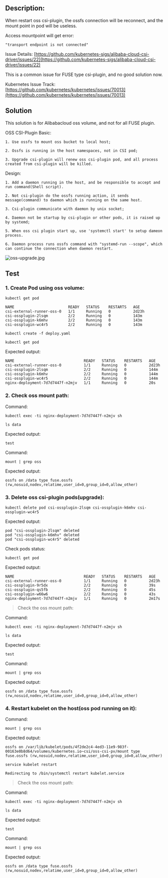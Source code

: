 ## Description:

When restart oss csi-plugin, the ossfs connection will be reconnect, and the mount point in pod will be useless.

Access mountpoint will get error:

	"transport endpoint is not connected"

Issue Details: [https://github.com/kubernetes-sigs/alibaba-cloud-csi-driver/issues/22](https://github.com/kubernetes-sigs/alibaba-cloud-csi-driver/issues/22)

This is a common issue for FUSE type csi-plugin, and no good solution now.

Kubernetes Issue Track: [https://github.com/kubernetes/kubernetes/issues/70013](https://github.com/kubernetes/kubernetes/issues/70013)

## Solution

This solution is for Alibabacloud oss volume, and not for all FUSE plugin.

OSS CSI-Plugin Basic:

```
1. Use ossfs to mount oss bucket to local host;

2. Ossfs is running in the host namespaces, not in CSI pod;

3. Upgrade csi-plugin will renew oss csi-plugin pod, and all process created from csi-plugin will be killed.
```

Design:

```
1. Add a daemon running in the host, and be responsible to accept and run command(Shell script).

2. Not csi-plugin do the ossfs running action, it sends message(command) to daemon which is running on the same host.

3. Csi-plugin communicate with daemon by unix socket;

4. Daemon not be startup by csi-plugin or other pods, it is raised up by systemd;

5. When oss csi plugin start up, use 'systemctl start' to setup dameon process.

6. Daemon process runs ossfs command with "systemd-run --scope", which can continue the connection when daemon restart.
```

![oss-upgrade.jpg](./oss-upgrade.jpg)

## Test

### 1. Create Pod using oss volume:

```shell
kubectl get pod
```
```
NAME                        READY   STATUS    RESTARTS   AGE
csi-external-runner-oss-0   1/1     Running   0          2d23h
csi-ossplugin-2lsqm         2/2     Running   0          143m
csi-ossplugin-k6mhv         2/2     Running   0          143m
csi-ossplugin-wc4r5         2/2     Running   0          143m
```
```shell
kubectl create -f deploy.yaml
```
```shell
kubectl get pod
```
Expected output:
```
NAME                               READY   STATUS    RESTARTS   AGE
csi-external-runner-oss-0          1/1     Running   0          2d23h
csi-ossplugin-2lsqm                2/2     Running   0          144m
csi-ossplugin-k6mhv                2/2     Running   0          144m
csi-ossplugin-wc4r5                2/2     Running   0          144m
nginx-deployment-7d7d7447f-n2mjv   1/1     Running   0          20s
```

### 2. Check oss mount path:

Command:
```shell
kubectl exec -ti nginx-deployment-7d7d7447f-n2mjv sh
```
```shell
ls data
```
Expected output:
```
test
```
Command:
```shell
mount | grep oss
```
Expected output:
```
ossfs on /data type fuse.ossfs (rw,nosuid,nodev,relatime,user_id=0,group_id=0,allow_other)
```

### 3. Delete oss csi-plugin pods(upgrade):

```shell
kubectl delete pod csi-ossplugin-2lsqm csi-ossplugin-k6mhv csi-ossplugin-wc4r5
```
Expected output:
```
pod "csi-ossplugin-2lsqm" deleted
pod "csi-ossplugin-k6mhv" deleted
pod "csi-ossplugin-wc4r5" deleted
```
Check pods status:
```shell
kubectl get pod
```
Expected output:
```
NAME                               READY   STATUS    RESTARTS   AGE
csi-external-runner-oss-0          1/1     Running   0          2d23h
csi-ossplugin-9r5dx                2/2     Running   0          39s
csi-ossplugin-qs5fb                2/2     Running   0          45s
csi-ossplugin-w66w6                2/2     Running   0          43s
nginx-deployment-7d7d7447f-n2mjv   1/1     Running   0          2m17s
```

> Check the oss mount path:

Command:

```shell
kubectl exec -ti nginx-deployment-7d7d7447f-n2mjv sh
```
```shell
ls data
```
Expected output:
```
test
```
Command:
```shell
mount | grep oss
```
Expected output:
```
ossfs on /data type fuse.ossfs (rw,nosuid,nodev,relatime,user_id=0,group_id=0,allow_other)
```

### 4. Restart kubelet on the host(oss pod running on it):

Command:
```shell
mount | grep oss
```
Expected output:
```
ossfs on /var/lib/kubelet/pods/4f2de2c4-4ed3-11e9-983f-00163e0b8d64/volumes/kubernetes.io~csi/oss-csi-pv/mount type fuse.ossfs (rw,nosuid,nodev,relatime,user_id=0,group_id=0,allow_other)
```
```shell
service kubelet restart
```
```
Redirecting to /bin/systemctl restart kubelet.service
```

> Check the oss mount path:

Command:
``` 
kubectl exec -ti nginx-deployment-7d7d7447f-n2mjv sh
```
```shell
ls data
```
Expected output:
```
test
```
Command:
```shell
mount | grep oss
```
Expected output:
```
ossfs on /data type fuse.ossfs (rw,nosuid,nodev,relatime,user_id=0,group_id=0,allow_other)
```
